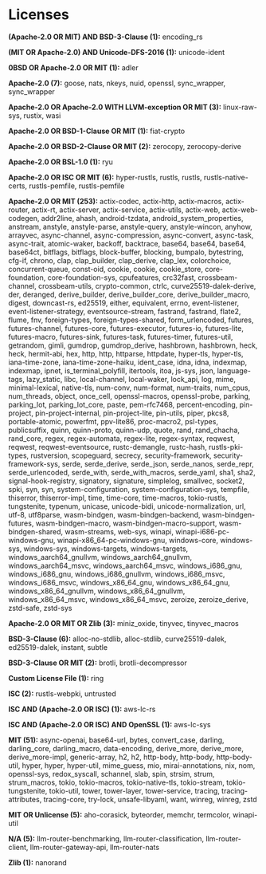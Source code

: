 # Licenses

**(Apache-2.0 OR MIT) AND BSD-3-Clause (1):** encoding_rs

**(MIT OR Apache-2.0) AND Unicode-DFS-2016 (1):** unicode-ident

**0BSD OR Apache-2.0 OR MIT (1):** adler

**Apache-2.0 (7):** goose, nats, nkeys, nuid, openssl, sync_wrapper, sync_wrapper

**Apache-2.0 OR Apache-2.0 WITH LLVM-exception OR MIT (3):** linux-raw-sys, rustix, wasi

**Apache-2.0 OR BSD-1-Clause OR MIT (1):** fiat-crypto

**Apache-2.0 OR BSD-2-Clause OR MIT (2):** zerocopy, zerocopy-derive

**Apache-2.0 OR BSL-1.0 (1):** ryu

**Apache-2.0 OR ISC OR MIT (6):** hyper-rustls, rustls, rustls, rustls-native-certs, rustls-pemfile, rustls-pemfile

**Apache-2.0 OR MIT (253):** actix-codec, actix-http, actix-macros, actix-router, actix-rt, actix-server, actix-service, actix-utils, actix-web, actix-web-codegen, addr2line, ahash, android-tzdata, android_system_properties, anstream, anstyle, anstyle-parse, anstyle-query, anstyle-wincon, anyhow, arrayvec, async-channel, async-compression, async-convert, async-task, async-trait, atomic-waker, backoff, backtrace, base64, base64, base64, base64ct, bitflags, bitflags, block-buffer, blocking, bumpalo, bytestring, cfg-if, chrono, clap, clap_builder, clap_derive, clap_lex, colorchoice, concurrent-queue, const-oid, cookie, cookie, cookie_store, core-foundation, core-foundation-sys, cpufeatures, crc32fast, crossbeam-channel, crossbeam-utils, crypto-common, ctrlc, curve25519-dalek-derive, der, deranged, derive_builder, derive_builder_core, derive_builder_macro, digest, downcast-rs, ed25519, either, equivalent, errno, event-listener, event-listener-strategy, eventsource-stream, fastrand, fastrand, flate2, flume, fnv, foreign-types, foreign-types-shared, form_urlencoded, futures, futures-channel, futures-core, futures-executor, futures-io, futures-lite, futures-macro, futures-sink, futures-task, futures-timer, futures-util, getrandom, gimli, gumdrop, gumdrop_derive, hashbrown, hashbrown, heck, heck, hermit-abi, hex, http, http, httparse, httpdate, hyper-tls, hyper-tls, iana-time-zone, iana-time-zone-haiku, ident_case, idna, idna, indexmap, indexmap, ipnet, is_terminal_polyfill, itertools, itoa, js-sys, json, language-tags, lazy_static, libc, local-channel, local-waker, lock_api, log, mime, minimal-lexical, native-tls, num-conv, num-format, num-traits, num_cpus, num_threads, object, once_cell, openssl-macros, openssl-probe, parking, parking_lot, parking_lot_core, paste, pem-rfc7468, percent-encoding, pin-project, pin-project-internal, pin-project-lite, pin-utils, piper, pkcs8, portable-atomic, powerfmt, ppv-lite86, proc-macro2, psl-types, publicsuffix, quinn, quinn-proto, quinn-udp, quote, rand, rand_chacha, rand_core, regex, regex-automata, regex-lite, regex-syntax, reqwest, reqwest, reqwest-eventsource, rustc-demangle, rustc-hash, rustls-pki-types, rustversion, scopeguard, secrecy, security-framework, security-framework-sys, serde, serde_derive, serde_json, serde_nanos, serde_repr, serde_urlencoded, serde_with, serde_with_macros, serde_yaml, sha1, sha2, signal-hook-registry, signatory, signature, simplelog, smallvec, socket2, spki, syn, syn, system-configuration, system-configuration-sys, tempfile, thiserror, thiserror-impl, time, time-core, time-macros, tokio-rustls, tungstenite, typenum, unicase, unicode-bidi, unicode-normalization, url, utf-8, utf8parse, wasm-bindgen, wasm-bindgen-backend, wasm-bindgen-futures, wasm-bindgen-macro, wasm-bindgen-macro-support, wasm-bindgen-shared, wasm-streams, web-sys, winapi, winapi-i686-pc-windows-gnu, winapi-x86_64-pc-windows-gnu, windows-core, windows-sys, windows-sys, windows-targets, windows-targets, windows_aarch64_gnullvm, windows_aarch64_gnullvm, windows_aarch64_msvc, windows_aarch64_msvc, windows_i686_gnu, windows_i686_gnu, windows_i686_gnullvm, windows_i686_msvc, windows_i686_msvc, windows_x86_64_gnu, windows_x86_64_gnu, windows_x86_64_gnullvm, windows_x86_64_gnullvm, windows_x86_64_msvc, windows_x86_64_msvc, zeroize, zeroize_derive, zstd-safe, zstd-sys

**Apache-2.0 OR MIT OR Zlib (3):** miniz_oxide, tinyvec, tinyvec_macros

**BSD-3-Clause (6):** alloc-no-stdlib, alloc-stdlib, curve25519-dalek, ed25519-dalek, instant, subtle

**BSD-3-Clause OR MIT (2):** brotli, brotli-decompressor

**Custom License File (1):** ring

**ISC (2):** rustls-webpki, untrusted

**ISC AND (Apache-2.0 OR ISC) (1):** aws-lc-rs

**ISC AND (Apache-2.0 OR ISC) AND OpenSSL (1):** aws-lc-sys

**MIT (51):** async-openai, base64-url, bytes, convert_case, darling, darling_core, darling_macro, data-encoding, derive_more, derive_more, derive_more-impl, generic-array, h2, h2, http-body, http-body, http-body-util, hyper, hyper, hyper-util, mime_guess, mio, mirai-annotations, nix, nom, openssl-sys, redox_syscall, schannel, slab, spin, strsim, strum, strum_macros, tokio, tokio-macros, tokio-native-tls, tokio-stream, tokio-tungstenite, tokio-util, tower, tower-layer, tower-service, tracing, tracing-attributes, tracing-core, try-lock, unsafe-libyaml, want, winreg, winreg, zstd

**MIT OR Unlicense (5):** aho-corasick, byteorder, memchr, termcolor, winapi-util

**N/A (5):** llm-router-benchmarking, llm-router-classification, llm-router-client, llm-router-gateway-api, llm-router-nats

**Zlib (1):** nanorand

